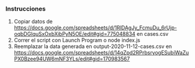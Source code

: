 ### Instrucciones

1) Copiar datos  de https://docs.google.com/spreadsheets/d/1RlDAgJy_FcmuDu_6rUjp-oqbDGIquSxOxbXibPyN5OE/edit#gid=775048834 en cases.csv
2) Correr el script con Launch Program o node index.js
3) Reemplazar la data generada en output-2020-11-12-cases.csv en https://docs.google.com/spreadsheets/d/14qZpd2RPrbsryogESubiWaZuPX0Bzee94UW6mNF3YLs/edit#gid=170983567
